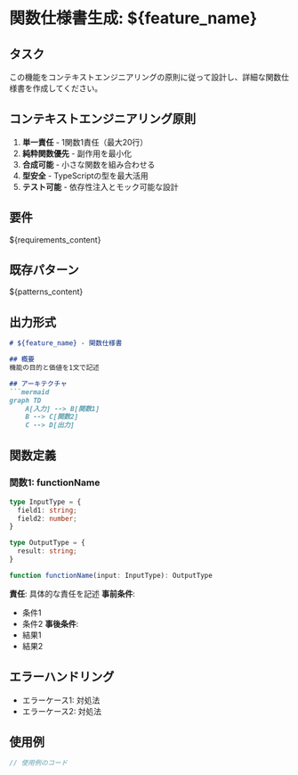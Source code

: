 # 関数仕様書生成: ${feature_name}

## タスク
この機能をコンテキストエンジニアリングの原則に従って設計し、詳細な関数仕様書を作成してください。

## コンテキストエンジニアリング原則
1. **単一責任** - 1関数1責任（最大20行）
2. **純粋関数優先** - 副作用を最小化
3. **合成可能** - 小さな関数を組み合わせる
4. **型安全** - TypeScriptの型を最大活用
5. **テスト可能** - 依存性注入とモック可能な設計

## 要件
${requirements_content}

## 既存パターン
${patterns_content}

## 出力形式
```markdown
# ${feature_name} - 関数仕様書

## 概要
機能の目的と価値を1文で記述

## アーキテクチャ
```mermaid
graph TD
    A[入力] --> B[関数1]
    B --> C[関数2]
    C --> D[出力]
```

## 関数定義

### 関数1: functionName
```typescript
type InputType = {
  field1: string;
  field2: number;
}

type OutputType = {
  result: string;
}

function functionName(input: InputType): OutputType
```

**責任**: 具体的な責任を記述
**事前条件**: 
- 条件1
- 条件2
**事後条件**:
- 結果1
- 結果2

## エラーハンドリング
- エラーケース1: 対処法
- エラーケース2: 対処法

## 使用例
```typescript
// 使用例のコード
```
```